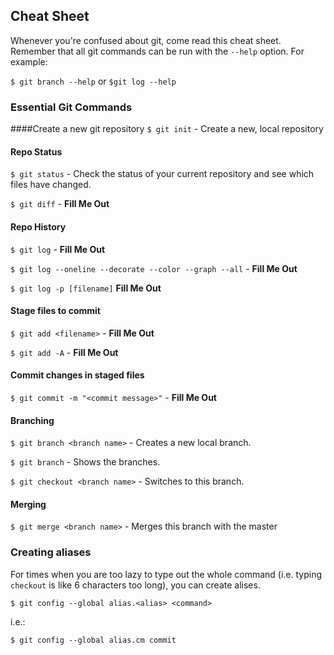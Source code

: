 ## Cheat Sheet

Whenever you're confused about git, come read this cheat sheet. Remember that all git commands can be run with the `--help` option. For example:

`$ git branch --help` or `$git log --help`

### Essential Git Commands

####Create a new git repository
`$ git init` - Create a new, local repository

#### Repo Status
`$ git status` - Check the status of your current repository and see which files have changed.

`$ git diff` - __Fill Me Out__

#### Repo History
`$ git log` - __Fill Me Out__

`$ git log --oneline --decorate --color --graph --all` - __Fill Me Out__

`$ git log -p [filename]` __Fill Me Out__

#### Stage files to commit
`$ git add <filename>` - __Fill Me Out__

`$ git add -A` - __Fill Me Out__

#### Commit changes in staged files
`$ git commit -m "<commit message>"` - __Fill Me Out__

#### Branching
`$ git branch <branch name>` - Creates a new local branch.

`$ git branch` - Shows the branches.

`$ git checkout <branch name>` - Switches to this branch.

#### Merging

`$ git merge <branch name>` - Merges this branch with the master

### Creating aliases

For times when you are too lazy to type out the whole command (i.e. typing `checkout` is like 6 characters too long), you can create alises.

`$ git config --global alias.<alias> <command>`

i.e.:

`$ git config --global alias.cm commit`